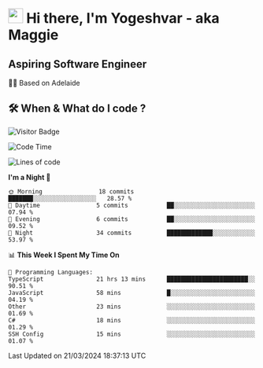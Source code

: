 <h1><img src="https://emojis.slackmojis.com/emojis/images/1531849430/4246/blob-sunglasses.gif?1531849430" width="30"/> Hi there, I'm Yogeshvar - aka Maggie</h1>

## Aspiring Software Engineer
🏂🏻  Based on Adelaide 

## 🛠 When & What do I code ?  

![Visitor Badge](https://visitor-badge.feriirawann.repl.co?username=yogeshvar&repo=yogeshvar&label=Visitors&style=plastic&color=%23457BFF&contentType=svg)

<!--START_SECTION:waka-->
![Code Time](http://img.shields.io/badge/Code%20Time-2%2C775%20hrs%2026%20mins-blue)

![Lines of code](https://img.shields.io/badge/From%20Hello%20World%20I%27ve%20Written-67.9%20thousand%20lines%20of%20code-blue)

**I'm a Night 🦉** 

```text
🌞 Morning                18 commits          ███████░░░░░░░░░░░░░░░░░░   28.57 % 
🌆 Daytime                5 commits           ██░░░░░░░░░░░░░░░░░░░░░░░   07.94 % 
🌃 Evening                6 commits           ██░░░░░░░░░░░░░░░░░░░░░░░   09.52 % 
🌙 Night                  34 commits          █████████████░░░░░░░░░░░░   53.97 % 
```


📊 **This Week I Spent My Time On** 

```text
💬 Programming Languages: 
TypeScript               21 hrs 13 mins      ███████████████████████░░   90.51 % 
JavaScript               58 mins             █░░░░░░░░░░░░░░░░░░░░░░░░   04.19 % 
Other                    23 mins             ░░░░░░░░░░░░░░░░░░░░░░░░░   01.69 % 
C#                       18 mins             ░░░░░░░░░░░░░░░░░░░░░░░░░   01.29 % 
SSH Config               15 mins             ░░░░░░░░░░░░░░░░░░░░░░░░░   01.07 % 
```


 Last Updated on 21/03/2024 18:37:13 UTC
<!--END_SECTION:waka-->

